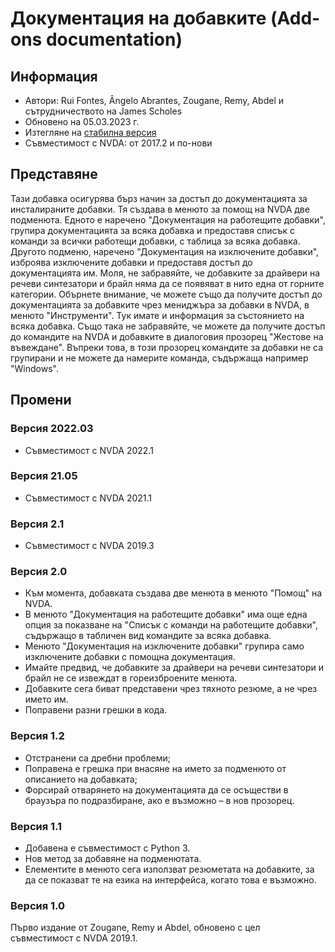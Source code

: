 # Документация на добавките (Add-ons documentation) #

## Информация ##
* Автори: Rui Fontes, Ângelo Abrantes, Zougane, Remy, Abdel и сътрудничеството на James Scholes
* Обновено на 05.03.2023 г.
* Изтегляне на [стабилна версия][1]
* Съвместимост с NVDA: от 2017.2 и по-нови


## Представяне ##
Тази добавка осигурява бърз начин за достъп до документацията за инсталираните добавки. Тя създава в менюто за помощ на NVDA две подменюта. Едното е наречено \"Документация на работещите добавки\", групира документацията за всяка добавка и предоставя списък с команди за всички работещи добавки, с таблица за всяка добавка. Другото подменю, наречено \"Документация на изключените добавки\", изброява изключените добавки и предоставя достъп до документацията им. Моля, не забравяйте, че добавките за драйвери на речеви синтезатори и брайл няма да се появяват в нито една от горните категории. Обърнете внимание, че можете също да получите достъп до документацията за добавките чрез мениджъра за добавки в NVDA, в менюто \"Инструменти\". Тук имате и информация за състоянието на всяка добавка. Също така не забравяйте, че можете да получите достъп до командите на NVDA и добавките в диалоговия прозорец \"Жестове на въвеждане\". Въпреки това, в този прозорец командите за добавки не са групирани и не можете да намерите команда, съдържаща например \"Windows\".


## Промени ##


### Версия 2022.03 ###
* Съвместимост с NVDA 2022.1

### Версия 21.05 ###
* Съвместимост с NVDA 2021.1

### Версия 2.1 ###
* Съвместимост с NVDA 2019.3

### Версия 2.0 ###
* Към момента, добавката създава две менюта в менюто \"Помощ\" на NVDA.
* В менюто \"Документация на работещите добавки\" има още една опция за показване на \"Списък с команди на работещите добавки\", съдържащо в табличен вид командите за всяка добавка.
* Менюто \"Документация на изключените добавки\" групира само изключените добавки с помощна документация.
* Имайте предвид, че добавките за драйвери на речеви синтезатори и брайл не се извеждат в гореизброените менюта.
* Добавките сега биват представени чрез тяхното резюме, а не чрез името им.
* Поправени разни грешки в кода.

### Версия 1.2 ###
* Отстранени са дребни проблеми;
* Поправена е грешка при внасяне на името за подменюто от описанието на добавката;
* Форсирай отварянето на документацията да се осъществи в браузъра по подразбиране, ако е възможно – в нов прозорец.

### Версия 1.1 ###
* Добавена е съвместимост с Python 3.
* Нов метод за добавяне на подменютата.
* Елементите в менюто сега използват резюметата на добавките, за да се показват те на езика на интерфейса, когато това е възможно.

### Версия 1.0 ###
Първо издание от Zougane, Remy и Abdel, обновено с цел съвместимост с NVDA 2019.1.


[1]: https://addons.nvda-project.org/files/get.php?file=addonshelp
